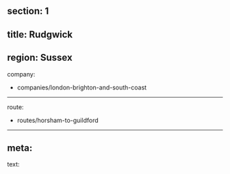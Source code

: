 section: 1
----
title: Rudgwick
----
region: Sussex
----
company:
- companies/london-brighton-and-south-coast
----
route:
- routes/horsham-to-guildford
----
meta:
----
text: